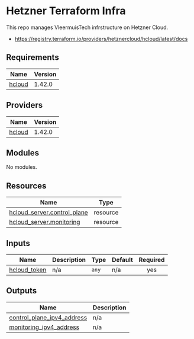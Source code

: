 # Hetzner Terraform Infra

This repo manages VleermuisTech infrstructure on Hetzner Cloud.

- https://registry.terraform.io/providers/hetznercloud/hcloud/latest/docs

<!-- BEGIN_TF_DOCS -->
## Requirements

| Name | Version |
|------|---------|
| <a name="requirement_hcloud"></a> [hcloud](#requirement\_hcloud) | 1.42.0 |

## Providers

| Name | Version |
|------|---------|
| <a name="provider_hcloud"></a> [hcloud](#provider\_hcloud) | 1.42.0 |

## Modules

No modules.

## Resources

| Name | Type |
|------|------|
| [hcloud_server.control_plane](https://registry.terraform.io/providers/hetznercloud/hcloud/1.42.0/docs/resources/server) | resource |
| [hcloud_server.monitoring](https://registry.terraform.io/providers/hetznercloud/hcloud/1.42.0/docs/resources/server) | resource |

## Inputs

| Name | Description | Type | Default | Required |
|------|-------------|------|---------|:--------:|
| <a name="input_hcloud_token"></a> [hcloud\_token](#input\_hcloud\_token) | n/a | `any` | n/a | yes |

## Outputs

| Name | Description |
|------|-------------|
| <a name="output_control_plane_ipv4_address"></a> [control\_plane\_ipv4\_address](#output\_control\_plane\_ipv4\_address) | n/a |
| <a name="output_monitoring_ipv4_address"></a> [monitoring\_ipv4\_address](#output\_monitoring\_ipv4\_address) | n/a |
<!-- END_TF_DOCS -->
